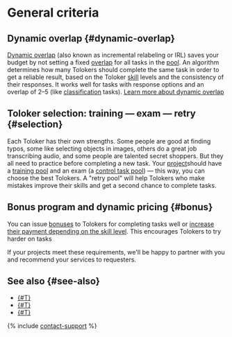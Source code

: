 # General criteria

## Dynamic overlap {#dynamic-overlap}

[Dynamic overlap](../../glossary.md#dynamic-overlap) (also known as incremental relabeling or IRL) saves your budget by not setting a fixed [overlap](../../glossary.md#overlap) for all tasks in the [pool](../../glossary.md#pool). An algorithm determines how many Tolokers should complete the same task in order to get a reliable result, based on the Toloker [skill](../../glossary.md#skill) levels and the consistency of their responses. It works well for tasks with response options and an overlap of 2–5 (like [classification](../tutorials/image-classification.md) tasks). [Learn more about dynamic overlap](dynamic-overlap.md)

## Toloker selection: training — exam — retry {#selection}

Each Toloker has their own strengths. Some people are good at finding typos, some like selecting objects in images, others do a great job transcribing audio, and some people are talented secret shoppers. But they all need to practice before completing a new task. Your [project](../../glossary.md#project)should have a [training pool](train.md) and an exam (a [control task pool](pool.md)) — this way, you can choose the best Tolokers. A "retry pool" will help Tolokers who make mistakes improve their skills and get a second chance to complete tasks.

## Bonus program and dynamic pricing {#bonus}

You can issue [bonuses](bonus.md) to Tolokers for completing tasks well or [increase their payment depending on the skill level](dynamic-pricing.md). This encourages Tolokers to try harder on tasks

If your projects meet these requirements, we'll be happy to partner with you and recommend your services to requesters.

## See also {#see-also}

- [{#T}](dynamic-overlap.md)
- [{#T}](filters.md)
- [{#T}](bonus.md)

{% include [contact-support](../_includes/contact-support.md) %}